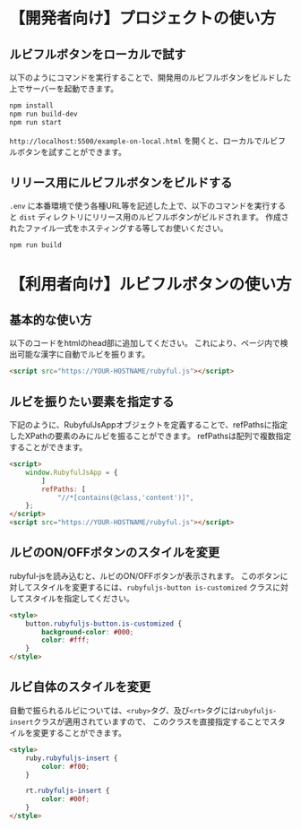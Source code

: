 # 【開発者向け】プロジェクトの使い方

## ルビフルボタンをローカルで試す

以下のようにコマンドを実行することで、開発用のルビフルボタンをビルドした上でサーバーを起動できます。

```bash
npm install
npm run build-dev
npm run start
```

`http://localhost:5500/example-on-local.html` を開くと、ローカルでルビフルボタンを試すことができます。

## リリース用にルビフルボタンをビルドする

`.env` に本番環境で使う各種URL等を記述した上で、以下のコマンドを実行すると `dist` ディレクトリにリリース用のルビフルボタンがビルドされます。
作成されたファイル一式をホスティングする等してお使いください。

```bash
npm run build
```


# 【利用者向け】ルビフルボタンの使い方

## 基本的な使い方

以下のコードをhtmlのhead部に追加してください。
これにより、ページ内で検出可能な漢字に自動でルビを振ります。

```html
<script src="https://YOUR-HOSTNAME/rubyful.js"></script>
```

## ルビを振りたい要素を指定する

下記のように、RubyfulJsAppオブジェクトを定義することで、refPathsに指定したXPathの要素のみにルビを振ることができます。
refPathsは配列で複数指定することができます。

```html
<script>
    window.RubyfulJsApp = {
        ]
        refPaths: [
            "//*[contains(@class,'content')]",
    };
</script>
<script src="https://YOUR-HOSTNAME/rubyful.js"></script>
```

## ルビのON/OFFボタンのスタイルを変更

rubyful-jsを読み込むと、ルビのON/OFFボタンが表示されます。
このボタンに対してスタイルを変更するには、`rubyfuljs-button is-customized` クラスに対してスタイルを指定してください。

```html
<style>
    button.rubyfuljs-button.is-customized {
        background-color: #000;
        color: #fff;
    }
</style>
```

## ルビ自体のスタイルを変更

自動で振られるルビについては、`<ruby>`タグ、及び`<rt>`タグには`rubyfuljs-insert`クラスが適用されていますので、
このクラスを直接指定することでスタイルを変更することができます。

```html
<style>
    ruby.rubyfuljs-insert {
        color: #f00;
    }

    rt.rubyfuljs-insert {
        color: #00f;
    }
</style>
```

